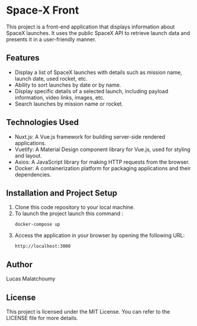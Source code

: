 # Space-X Front

This project is a front-end application that displays information about SpaceX launches. It uses the public SpaceX API to retrieve launch data and presents it in a user-friendly manner.

## Features

- Display a list of SpaceX launches with details such as mission name, launch date, used rocket, etc.
- Ability to sort launches by date or by name.
- Display specific details of a selected launch, including payload information, video links, images, etc.
- Search launches by mission name or rocket.

## Technologies Used

- Nuxt.js: A Vue.js framework for building server-side rendered applications.
- Vuetify: A Material Design component library for Vue.js, used for styling and layout.
- Axios: A JavaScript library for making HTTP requests from the browser.
- Docker: A containerization platform for packaging applications and their dependencies.

## Installation and Project Setup

1. Clone this code repository to your local machine.
2. To launch the project launch this command :
    ```Shell
    docker-compose up
    ````
3. Access the application in your browser by opening the following URL:
    ```shell
    http://localhost:3000

## Author

Lucas Malatchoumy

## License
This project is licensed under the MIT License. You can refer to the LICENSE file for more details.
